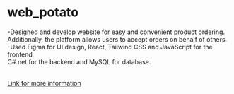 # web_potato 
-Designed and develop website for easy and convenient product ordering.<br>
Additionally, the platform allows users to accept orders on behalf of others. <br>
-Used Figma for UI design, React, Tailwind CSS and JavaScript for the frontend, <br>
C#.net for the backend and MySQL for database.
<br><br>

[Link for more information](https://bead-boar-53b.notion.site/How-to-use-Potato-Website-954b3acfdaf74b5fbccf486b720313fb?pvs=4)


